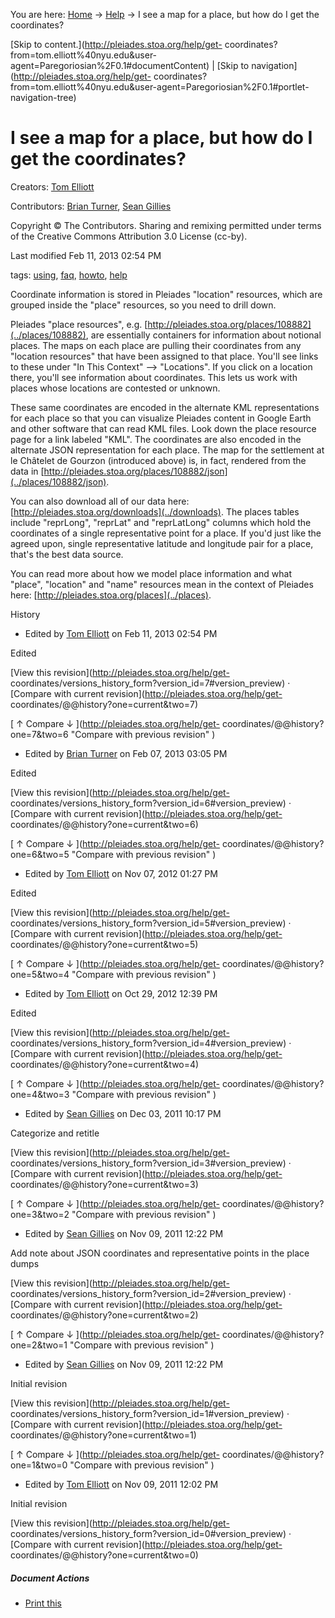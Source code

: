 You are here: [Home](http://pleiades.stoa.org/home) →
[Help](http://pleiades.stoa.org/help) →  I see a map for a place, but how do I
get the coordinates?

[Skip to content.](http://pleiades.stoa.org/help/get-
coordinates?from=tom.elliott%40nyu.edu&user-
agent=Paregoriosian%2F0.1#documentContent) | [Skip to
navigation](http://pleiades.stoa.org/help/get-
coordinates?from=tom.elliott%40nyu.edu&user-agent=Paregoriosian%2F0.1#portlet-
navigation-tree)

#  I see a map for a place, but how do I get the coordinates?

Creators: [Tom Elliott](/author/thomase)

Contributors: [Brian Turner](/author/bdturner), [Sean
Gillies](/author/sgillies)

Copyright © The Contributors. Sharing and remixing permitted under terms of
the Creative Commons Attribution 3.0 License (cc-by).

Last modified  Feb 11, 2013 02:54 PM

tags:  [using](http://pleiades.stoa.org/search?Subject%3Alist=using),
[faq](http://pleiades.stoa.org/search?Subject%3Alist=faq),
[howto](http://pleiades.stoa.org/search?Subject%3Alist=howto),
[help](http://pleiades.stoa.org/search?Subject%3Alist=help)

Coordinate information is stored in Pleiades "location" resources, which are
grouped inside the "place" resources, so you need to drill down.

Pleiades "place resources", e.g.
[http://pleiades.stoa.org/places/108882](../places/108882), are essentially
containers for information about notional places. The maps on each place are
pulling their coordinates from any "location resources" that have been
assigned to that place. You'll see links to these under "In This Context" -->
"Locations". If you click on a location there, you'll see information about
coordinates. This lets us work with places whose locations are contested or
unknown.  
  
These same coordinates are encoded in the alternate KML representations for
each place so that you can visualize Pleiades content in Google Earth and
other software that can read KML files. Look down the place resource page for
a link labeled "KML". The coordinates are also encoded in the alternate JSON
representation for each place. The map for the settlement at le Châtelet de
Gourzon (introduced above) is, in fact, rendered from the data in
[http://pleiades.stoa.org/places/108882/json](../places/108882/json).

You can also download all of our data here:
[http://pleiades.stoa.org/downloads](../downloads). The places tables include
"reprLong", "reprLat" and "reprLatLong" columns which hold the coordinates of
a single representative point for a place. If you'd just like the agreed upon,
single representative latitude and longitude pair for a place, that's the best
data source.  
  
You can read more about how we model place information and what "place",
"location" and "name" resources mean in the context of Pleiades here:
[http://pleiades.stoa.org/places](../places).

History

    

  * Edited by [Tom Elliott](http://pleiades.stoa.org/author/thomase) on Feb 11, 2013 02:54 PM 

Edited

[View this revision](http://pleiades.stoa.org/help/get-
coordinates/versions_history_form?version_id=7#version_preview) · [Compare
with current revision](http://pleiades.stoa.org/help/get-
coordinates/@@history?one=current&two=7)

[ ↑ Compare ↓ ](http://pleiades.stoa.org/help/get-
coordinates/@@history?one=7&two=6 "Compare with previous revision" )

  * Edited by [Brian Turner](http://pleiades.stoa.org/author/bdturner) on Feb 07, 2013 03:05 PM 

Edited

[View this revision](http://pleiades.stoa.org/help/get-
coordinates/versions_history_form?version_id=6#version_preview) · [Compare
with current revision](http://pleiades.stoa.org/help/get-
coordinates/@@history?one=current&two=6)

[ ↑ Compare ↓ ](http://pleiades.stoa.org/help/get-
coordinates/@@history?one=6&two=5 "Compare with previous revision" )

  * Edited by [Tom Elliott](http://pleiades.stoa.org/author/thomase) on Nov 07, 2012 01:27 PM 

Edited

[View this revision](http://pleiades.stoa.org/help/get-
coordinates/versions_history_form?version_id=5#version_preview) · [Compare
with current revision](http://pleiades.stoa.org/help/get-
coordinates/@@history?one=current&two=5)

[ ↑ Compare ↓ ](http://pleiades.stoa.org/help/get-
coordinates/@@history?one=5&two=4 "Compare with previous revision" )

  * Edited by [Tom Elliott](http://pleiades.stoa.org/author/thomase) on Oct 29, 2012 12:39 PM 

Edited

[View this revision](http://pleiades.stoa.org/help/get-
coordinates/versions_history_form?version_id=4#version_preview) · [Compare
with current revision](http://pleiades.stoa.org/help/get-
coordinates/@@history?one=current&two=4)

[ ↑ Compare ↓ ](http://pleiades.stoa.org/help/get-
coordinates/@@history?one=4&two=3 "Compare with previous revision" )

  * Edited by [Sean Gillies](http://pleiades.stoa.org/author/sgillies) on Dec 03, 2011 10:17 PM 

Categorize and retitle

[View this revision](http://pleiades.stoa.org/help/get-
coordinates/versions_history_form?version_id=3#version_preview) · [Compare
with current revision](http://pleiades.stoa.org/help/get-
coordinates/@@history?one=current&two=3)

[ ↑ Compare ↓ ](http://pleiades.stoa.org/help/get-
coordinates/@@history?one=3&two=2 "Compare with previous revision" )

  * Edited by [Sean Gillies](http://pleiades.stoa.org/author/sgillies) on Nov 09, 2011 12:22 PM 

Add note about JSON coordinates and representative points in the place dumps

[View this revision](http://pleiades.stoa.org/help/get-
coordinates/versions_history_form?version_id=2#version_preview) · [Compare
with current revision](http://pleiades.stoa.org/help/get-
coordinates/@@history?one=current&two=2)

[ ↑ Compare ↓ ](http://pleiades.stoa.org/help/get-
coordinates/@@history?one=2&two=1 "Compare with previous revision" )

  * Edited by [Sean Gillies](http://pleiades.stoa.org/author/sgillies) on Nov 09, 2011 12:22 PM 

Initial revision

[View this revision](http://pleiades.stoa.org/help/get-
coordinates/versions_history_form?version_id=1#version_preview) · [Compare
with current revision](http://pleiades.stoa.org/help/get-
coordinates/@@history?one=current&two=1)

[ ↑ Compare ↓ ](http://pleiades.stoa.org/help/get-
coordinates/@@history?one=1&two=0 "Compare with previous revision" )

  * Edited by [Tom Elliott](http://pleiades.stoa.org/author/thomase) on Nov 09, 2011 12:02 PM 

Initial revision

[View this revision](http://pleiades.stoa.org/help/get-
coordinates/versions_history_form?version_id=0#version_preview) · [Compare
with current revision](http://pleiades.stoa.org/help/get-
coordinates/@@history?one=current&two=0)

##### Document Actions

  * [Print this](javascript:this.print\(\); "" )

